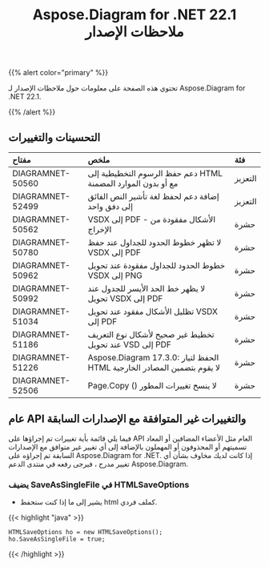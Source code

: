 ﻿---
title: Aspose.Diagram for .NET 22.1 ملاحظات الإصدار
type: docs
weight: 27
url: /ar/net/aspose-diagram-for-net-22-1-release-notes/
---
{{% alert color="primary" %}} 

تحتوي هذه الصفحة على معلومات حول ملاحظات الإصدار لـ Aspose.Diagram for .NET 22.1.

{{% /alert %}} 
## **التحسينات والتغييرات**

|**مفتاح**|**ملخص**|**فئة**|
|:- |:- |:- |
|DIAGRAMNET-50560|دعم حفظ الرسوم التخطيطية إلى HTML مع أو بدون الموارد المضمنة|التعزيز|
|DIAGRAMNET-52499|إضافة دعم لحفظ لغة تأشير النص الفائق إلى دفق واحد|التعزيز|
|DIAGRAMNET-50562|VSDX إلى PDF - الأشكال مفقودة من الإخراج|حشرة|
|DIAGRAMNET-50780|لا تظهر خطوط الحدود للجداول عند حفظ VSDX إلى PDF|حشرة|
|DIAGRAMNET-50962|خطوط الحدود للجداول مفقودة عند تحويل VSDX إلى PNG|حشرة|
|DIAGRAMNET-50992|لا يظهر خط الحد الأيسر للجدول عند تحويل VSDX إلى PDF|حشرة|
|DIAGRAMNET-51034|تظليل الأشكال مفقود عند تحويل VSDX إلى PDF|حشرة|
|DIAGRAMNET-51186|تخطيط غير صحيح لأشكال نوع التعريف عند تحويل VSD إلى PDF|حشرة|
|DIAGRAMNET-51226|Aspose.Diagram 17.3.0: الحفظ لتيار HTML لا يقوم بتضمين المصادر الخارجية|حشرة|
|DIAGRAMNET-52506|Page.Copy () لا ينسخ تغييرات المطور|حشرة|

## **عام API والتغييرات غير المتوافقة مع الإصدارات السابقة**
فيما يلي قائمة بأية تغييرات تم إجراؤها على API العام مثل الأعضاء المضافين أو المعاد تسميتهم أو المحذوفون أو المهملون بالإضافة إلى أي تغيير غير متوافق مع الإصدارات السابقة تم إجراؤه على Aspose.Diagram for .NET. إذا كانت لديك مخاوف بشأن أي تغيير مدرج ، فيرجى رفعه في منتدى الدعم Aspose.Diagram.


### **يضيف SaveAsSingleFile في HTMLSaveOptions**
- يشير إلى ما إذا كنت ستحفظ html كملف فردي.

{{< highlight "java" >}}

    HTMLSaveOptions ho = new HTMLSaveOptions();
    ho.SaveAsSingleFile = true;

{{< /highlight >}}
